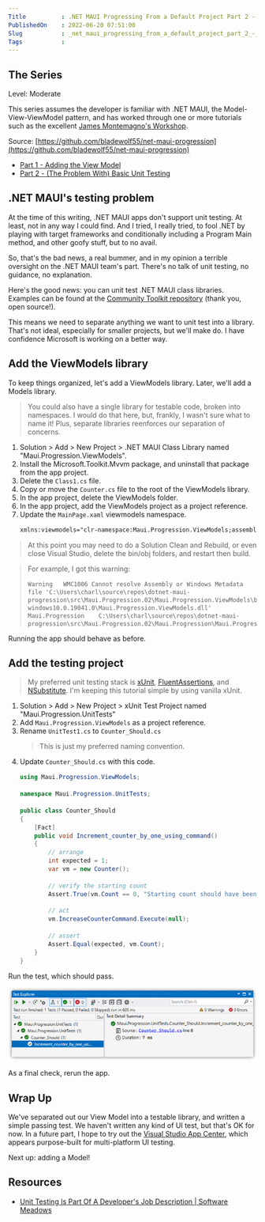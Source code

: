 ```yaml
---  
Title          : .NET MAUI Progressing From a Default Project Part 2 - (The Problem With) Basic Unit Testing  
PublishedOn    : 2022-06-20 07:51:00  
Slug           : _net_maui_progressing_from_a_default_project_part_2_-__the_problem_with__basic_unit_testing  
Tags           :  
---
```


## The Series
Level: Moderate

This series assumes the developer is familiar with .NET MAUI, the Model-View-ViewModel pattern, and has worked through one or more tutorials such as the excellent [James Montemagno's Workshop](https://www.youtube.com/watch?app=desktop&v=DuNLR_NJv8U).

Source: [https://github.com/bladewolf55/net-maui-progression](https://github.com/bladewolf55/net-maui-progression)

*   [Part 1 - Adding the View Model](https://www.softwaremeadows.com/posts/_net_maui_progressing_from_a_default_project_part_1_-_adding_the_view_model/)
*   [Part 2 - (The Problem With) Basic Unit Testing](https://www.softwaremeadows.com/posts/_net_maui_progressing_from_a_default_project_part_2_-__the_problem_with__basic_unit_testing)

## .NET MAUI's testing problem
At the time of this writing, .NET MAUI apps don't support unit testing. At least, not in any way I could find. And I tried, I really tried, to fool .NET by playing with target frameworks and conditionally including a Program Main method, and other goofy stuff, but to no avail. 

So, that's the bad news, a real bummer, and in my opinion a terrible oversight on the .NET MAUI team's part. There's no talk of unit testing, no guidance, no explanation. 

Here's the good news: you can unit test .NET MAUI class libraries. Examples can be found at the [Community Toolkit repository](https://github.com/CommunityToolkit/Maui/tree/main/src/CommunityToolkit.Maui.UnitTests) (thank you, open source!).

This means we need to separate anything we want to unit test into a library. That's not ideal, especially for smaller projects, but we'll make do. I have confidence Microsoft is working on a better way.

## Add the ViewModels library
To keep things organized, let's add a ViewModels library. Later, we'll add a Models library.

> You could also have a single library for testable code, broken into namespaces. I would do that here, but, frankly, I wasn't sure what to name it! Plus, separate libraries reenforces our separation of concerns.

1.  Solution > Add > New Project > .NET MAUI Class Library named "Maui.Progression.ViewModels".
1.  Install the Microsoft.Toolkit.Mvvm package, and uninstall that package from the app project.
1.  Delete the `Class1.cs` file.
1.  Copy or move the `Counter.cs` file to the root of the ViewModels library.
1.  In the app project, delete the ViewModels folder.
1.  In the app project, add the ViewModels project as a project reference.
1.  Update the `MainPage.xaml` viewmodels namespace.  
    ```xml
    xmlns:viewmodels="clr-namespace:Maui.Progression.ViewModels;assembly=Maui.Progression.ViewModels"
    ```

> At this point you may need to do a Solution Clean and Rebuild, or even close Visual Studio, delete the bin/obj folders, and restart then build.

> For example, I got this warning:
>
> ```text
> Warning	WMC1006	Cannot resolve Assembly or Windows Metadata file 'C:\Users\charl\source\repos\dotnet-maui-progression\src\Maui.Progression.02\Maui.Progression.ViewModels\bin\Debug\net6.0-windows10.0.19041.0\Maui.Progression.ViewModels.dll'	Maui.Progression	C:\Users\charl\source\repos\dotnet-maui-progression\src\Maui.Progression.02\Maui.Progression\Maui.Progression.csproj
> ```

Running the app should behave as before.

## Add the testing project
> My preferred unit testing stack is [xUnit](https://xunit.net/), [FluentAssertions](https://fluentassertions.com/), and [NSubstitute](https://nsubstitute.github.io/). I'm keeping this tutorial simple by using vanilla xUnit.

1.  Solution > Add > New Project > xUnit Test Project named "Maui.Progression.UnitTests"
1.  Add `Maui.Progression.ViewModels` as a project reference.
1.  Rename `UnitTest1.cs` to `Counter_Should.cs`  
    > This is just my preferred naming convention.
1.  Update `Counter_Should.cs` with this code.
    ```csharp
    using Maui.Progression.ViewModels;

    namespace Maui.Progression.UnitTests;

    public class Counter_Should
    {
        [Fact]
        public void Increment_counter_by_one_using_command()
        {
            // arrange
            int expected = 1;
            var vm = new Counter();

            // verify the starting count
            Assert.True(vm.Count == 0, "Starting count should have been zero.");

            // act
            vm.IncreaseCounterCommand.Execute(null);

            // assert
            Assert.Equal(expected, vm.Count);
        }
    }
    ```

Run the test, which should pass.

![](2022-06-23-12-46-27.png)

As a final check, rerun the app.

## Wrap Up
We've separated out our View Model into a testable library, and written a simple passing test. We haven't written any kind of UI test, but that's OK for now. In a future part, I hope to try out the [Visual Studio App Center](https://appcenter.ms/), which appears purpose-built for multi-platform UI testing.

Next up: adding a Model!

## Resources
*   [Unit Testing Is Part Of A Developer's Job Description | Software Meadows](https://www.softwaremeadows.com/posts/unit_testing_is_part_of_a_developers_job_description/)
